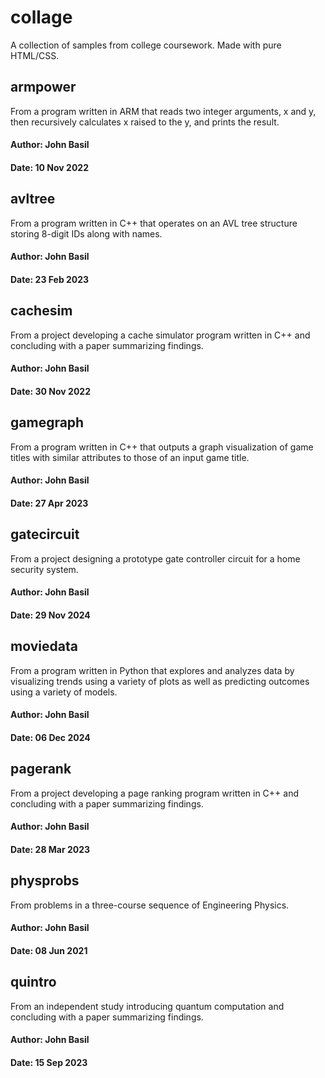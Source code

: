 # collage

A collection of samples from college coursework. Made with pure HTML/CSS.

## armpower

From a program written in ARM that reads two integer arguments, x and y, then recursively calculates x raised to the y, and prints the result.

#### Author: John Basil
#### Date:   10 Nov 2022

## avltree

From a program written in C++ that operates on an AVL tree structure storing 8-digit IDs along with names. 

#### Author: John Basil
#### Date:   23 Feb 2023

## cachesim

From a project developing a cache simulator program written in C++ and concluding with a paper summarizing findings.

#### Author: John Basil
#### Date:   30 Nov 2022

## gamegraph

From a program written in C++ that outputs a graph visualization of game titles with similar attributes to those of an input game title.

#### Author: John Basil
#### Date:   27 Apr 2023

## gatecircuit

From a project designing a prototype gate controller circuit for a home security system.

#### Author: John Basil
#### Date:   29 Nov 2024

## moviedata

From a program written in Python that explores and analyzes data by visualizing trends using a variety of plots as well as predicting outcomes using a variety of models.

#### Author: John Basil
#### Date:   06 Dec 2024 

## pagerank

From a project developing a page ranking program written in C++ and concluding with a paper summarizing findings.

#### Author: John Basil
#### Date:   28 Mar 2023

## physprobs

From problems in a three-course sequence of Engineering Physics.

#### Author: John Basil
#### Date:   08 Jun 2021

## quintro

From an independent study introducing quantum computation and concluding with a paper summarizing findings.

#### Author: John Basil
#### Date:   15 Sep 2023
